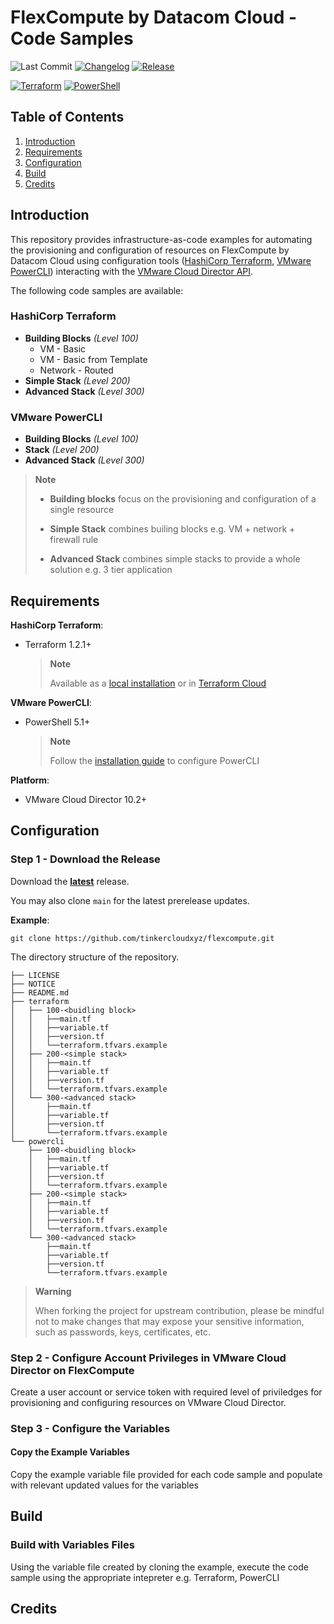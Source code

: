 # FlexCompute by Datacom Cloud - Code Samples

![Last Commit](https://img.shields.io/github/last-commit/tinkercloudxyz/flexcompute?logo=github)
[![Changelog](https://img.shields.io/badge/changelog-read-blue?logo=github)](CHANGELOG.md)
[![Release](https://img.shields.io/github/v/release/tinkercloudxyz/flexcompute?include_prereleases)][github-latest-releases]

[![Terraform][terraform-shield]][terraform-url]
[![PowerShell][powershell-shield]][powershell-url]

## Table of Contents

1. [Introduction](#Introduction)
1. [Requirements](#Requirements)
1. [Configuration](#Configuration)
1. [Build](#Build)
1. [Credits](#Credits)

## Introduction

This repository provides infrastructure-as-code examples for automating the provisioning and configuration of resources on FlexCompute by Datacom Cloud using configuration tools ([HashiCorp Terraform][terraform-url], [VMware PowerCLI][powershell-url]) interacting with the [VMware Cloud Director API][vcd-api-url].

The following code samples are available:

### HashiCorp Terraform

* **Building Blocks** *(Level 100)*
  * VM - Basic
  * VM - Basic from Template
  * Network - Routed
* **Simple Stack** *(Level 200)*
* **Advanced Stack** *(Level 300)*

### VMware PowerCLI

* **Building Blocks** *(Level 100)*
* **Stack** *(Level 200)*
* **Advanced Stack** *(Level 300)*

> **Note**
>
> * **Building blocks** focus on the provisioning and configuration of a single resource
>
> * **Simple Stack** combines builing blocks e.g. VM + network + firewall rule
>
> * **Advanced Stack** combines simple stacks to provide a whole solution e.g. 3 tier application

## Requirements

**HashiCorp Terraform**:

* Terraform 1.2.1+

    > **Note**
    >
    > Available as a [local installation][terraform-download] or in [Terraform Cloud][terraform-cloud]

**VMware PowerCLI**:

* PowerShell 5.1+

  > **Note**
  >
  > Follow the [installation guide][powercli-guide] to configure PowerCLI

**Platform**:

* VMware Cloud Director 10.2+

## Configuration

### Step 1 - Download the Release

Download the [**latest**](https://github.com/tinkercloudxyz/flexcompute/releases) release.

You may also clone `main` for the latest prerelease updates.

**Example**:

```console
git clone https://github.com/tinkercloudxyz/flexcompute.git
```

The directory structure of the repository.

```console
├── LICENSE
├── NOTICE
├── README.md
├── terraform
│   ├── 100-<buidling block>
│   │   ├──main.tf
│   │   ├──variable.tf
│   │   ├──version.tf
│   │   └──terraform.tfvars.example
│   ├── 200-<simple stack>
│   │   ├──main.tf
│   │   ├──variable.tf
│   │   ├──version.tf
│   │   └──terraform.tfvars.example
│   └── 300-<advanced stack>
│       ├──main.tf
│       ├──variable.tf
│       ├──version.tf
│       └──terraform.tfvars.example
└── powercli
    ├── 100-<buidling block>
    │   ├──main.tf
    │   ├──variable.tf
    │   ├──version.tf
    │   └──terraform.tfvars.example
    ├── 200-<simple stack>
    │   ├──main.tf
    │   ├──variable.tf
    │   ├──version.tf
    │   └──terraform.tfvars.example
    └── 300-<advanced stack>
        ├──main.tf
        ├──variable.tf
        ├──version.tf
        └──terraform.tfvars.example

```

> **Warning**
>
> When forking the project for upstream contribution, please be mindful not to make changes that may expose your sensitive information, such as passwords, keys, certificates, etc.

### Step 2 - Configure Account Privileges in VMware Cloud Director on FlexCompute

Create a user account or service token with required level of priviledges for provisioning and configuring resources on VMware Cloud Director.

### Step 3 - Configure the Variables

#### Copy the Example Variables

Copy the example variable file provided for each code sample and populate with relevant updated values for the variables

## Build

### Build with Variables Files

Using the variable file created by cloning the example, execute the code sample using the appropriate intepreter e.g. Terraform, PowerCLI

## Credits

[//]: Links

[terraform-shield]: https://img.shields.io/badge/code-Terraform-orange?logo=terraform
[terraform-url]: https://registry.terraform.io/providers/vmware/vcd/latest/docs
[terraform]: https://www.terraform.io/
[terraform-download]: https://www.terraform.io/downloads
[terraform-cloud]: https://cloud.hashicorp.com/products/terraform
[powershell-shield]: https://img.shields.io/badge/code-Powershell-blue?logo=powershell
[powershell-url]: https://developer.vmware.com/docs/powercli/latest/products/vmwareclouddirector/
[powercli-guide]: https://developer.vmware.com/powercli/installation-guide
[vcd-api-url]: https://developer.vmware.com/apis/vmware-cloud-director/latest/
[github-latest-releases]: https://github.com/tinkercloudxyz/flexcompute/releases/latest/
